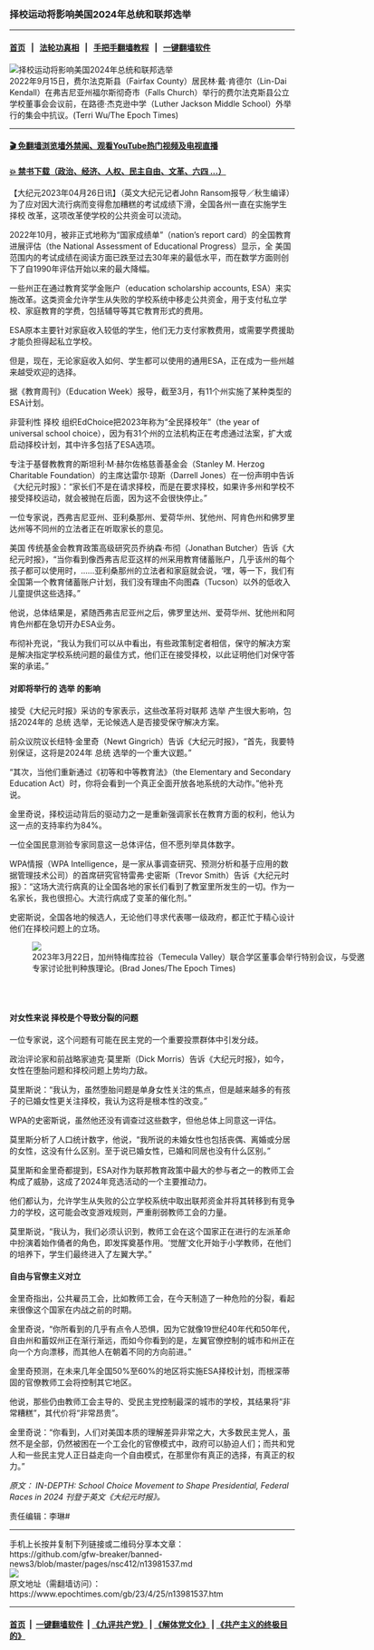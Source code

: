 ### 择校运动将影响美国2024年总统和联邦选举
------------------------

#### [首页](https://github.com/gfw-breaker/banned-news3/blob/master/README.md) &nbsp;&nbsp;|&nbsp;&nbsp; [法轮功真相](https://github.com/begood0513/basic/blob/master/README.md)  &nbsp;&nbsp;|&nbsp;&nbsp; [手把手翻墙教程](https://github.com/gfw-breaker/guides/wiki)  &nbsp;&nbsp;|&nbsp;&nbsp; [一键翻墙软件](https://github.com/gfw-breaker/nogfw/blob/master/README.md)  



<div><img alt="择校运动将影响美国2024年总统和联邦选举" class="attachment-djy_600_400 size-djy_600_400 wp-post-image" src="https://i.epochtimes.com/assets/uploads/2023/04/id13981539-0-DSC06907-Lin-Dai-Kendall-700x420-600x400.jpg"/>
<div class="caption">
 2022年9月15日，费尔法克斯县（Fairfax County）居民林‧戴‧肯德尔（Lin-Dai Kendall）在弗吉尼亚州福尔斯彻奇市（Falls Church）举行的费尔法克斯县公立学校董事会会议前，在路德‧杰克逊中学（Luther Jackson Middle School）外举行的集会中抗议。(Terri Wu/The Epoch Times)
</div></div><hr/>

#### [ 🎬  免翻墙浏览墙外禁闻、观看YouTube热门视频及电视直播](https://github.com/gfw-breaker/HelloWorld)

#### [ 💥  禁书下载（政治、经济、人权、民主自由、文革、六四 ...）](https://github.com/gfw-breaker/books/blob/master/README.md)

<div><p>
 【大纪元2023年04月26日讯】（英文大纪元记者John Ransom报导／秋生编译）为了应对因大流行病而变得愈加糟糕的考试成绩下滑，全国各州一直在实施学生
 <ok href="https://www.epochtimes.com/gb/tag/%E6%8B%A9%E6%A0%A1.html">
  择校
 </ok>
 改革，这项改革使学校的公共资金可以流动。
</p>
<p>
 2022年10月，被非正式地称为“国家成绩单”（nation’s report card）的全国教育进展评估（the National Assessment of Educational Progress）显示，全
 <ok href="https://www.epochtimes.com/gb/tag/%E7%BE%8E%E5%9B%BD.html">
  美国
 </ok>
 范围内的考试成绩在阅读方面已跌至过去30年来的最低水平，而在数学方面则创下了自1990年评估开始以来的最大降幅。
</p>
<p>
 一些州正在通过教育奖学金账户（education scholarship accounts, ESA）来实施改革。这类资金允许学生从失败的学校系统中移走公共资金，用于支付私立学校、家庭教育的学费，包括辅导等其它教育形式的费用。
</p>
<p>
 ESA原本主要针对家庭收入较低的学生，他们无力支付家教费用，或需要学费援助才能负担得起私立学校。
</p>
<p>
 但是，现在，无论家庭收入如何、学生都可以使用的通用ESA，正在成为一些州越来越受欢迎的选择。
</p>
<p>
 据《教育周刊》（Education Week）报导，截至3月，有11个州实施了某种类型的ESA计划。
</p>
<p>
 非营利性
 <ok href="https://www.epochtimes.com/gb/tag/%E6%8B%A9%E6%A0%A1.html">
  择校
 </ok>
 组织EdChoice把2023年称为“全民择校年”（the year of universal school choice），因为有31个州的立法机构正在考虑通过法案，扩大或启动择校计划，其中许多包括了ESA选项。
</p>
<p>
 专注于基督教教育的斯坦利‧M‧赫尔佐格慈善基金会（Stanley M. Herzog Charitable Foundation）的主席达雷尔‧琼斯（Darrell Jones）在一份声明中告诉《大纪元时报》：“家长们不是在请求择校，而是在要求择校，如果许多州和学校不接受择校运动，就会被抛在后面，因为这不会很快停止。”
</p>
<p>
 一位专家说，西弗吉尼亚州、亚利桑那州、爱荷华州、犹他州、阿肯色州和佛罗里达州等不同州的立法者正在听取家长的意见。
</p>
<p>
 <ok href="https://www.epochtimes.com/gb/tag/%E7%BE%8E%E5%9B%BD.html">
  美国
 </ok>
 传统基金会教育政策高级研究员乔纳森‧布彻（Jonathan Butcher）告诉《大纪元时报》，“当你看到像西弗吉尼亚这样的州采用教育储蓄账户，几乎该州的每个孩子都可以使用时，……亚利桑那州的立法者和家庭就会说，‘嘿，等一下，我们有全国第一个教育储蓄账户计划，我们没有理由不向图森（Tucson）以外的低收入儿童提供这些选择。”
</p>
<p>
 他说，总体结果是，紧随西弗吉尼亚州之后，佛罗里达州、爱荷华州、犹他州和阿肯色州都在急切开办ESA业务。
</p>
<p>
 布彻补充说，“我认为我们可以从中看出，有些政策制定者相信，保守的解决方案是解决指定学校系统问题的最佳方式，他们正在接受择校，以此证明他们对保守答案的承诺。”
</p>
<h4>
 对即将举行的
 <ok href="https://www.epochtimes.com/gb/tag/%E9%80%89%E4%B8%BE.html">
  选举
 </ok>
 的影响
</h4>
<p>
 接受《大纪元时报》采访的专家表示，这些改革将对联邦
 <ok href="https://www.epochtimes.com/gb/tag/%E9%80%89%E4%B8%BE.html">
  选举
 </ok>
 产生很大影响，包括2024年的
 <ok href="https://www.epochtimes.com/gb/tag/%E6%80%BB%E7%BB%9F.html">
  总统
 </ok>
 选举，无论候选人是否接受保守解决方案。
</p>
<p>
 前众议院议长纽特‧金里奇（Newt Gingrich）告诉《大纪元时报》，“首先，我要特别保证，这将是2024年
 <ok href="https://www.epochtimes.com/gb/tag/%E6%80%BB%E7%BB%9F.html">
  总统
 </ok>
 选举的一个重大议题。”
</p>
<p>
 “其次，当他们重新通过《初等和中等教育法》（the Elementary and Secondary Education Act）时，你将会看到一个真正全面开放各地系统的大动作。”他补充说。
</p>
<p>
 金里奇说，择校运动背后的驱动力之一是重新强调家长在教育方面的权利，他认为这一点的支持率约为84%。
</p>
<p>
 一位全国民意测验专家同意这一总体评估，但不愿列举具体数字。
</p>
<p>
 WPA情报（WPA Intelligence，是一家从事调查研究、预测分析和基于应用的数据管理技术公司）的首席研究官特雷弗‧史密斯（Trevor Smith）告诉《大纪元时报》：“这场大流行病真的让全国各地的家长们看到了教室里所发生的一切。作为一名家长，我也很担心。大流行病成了变革的催化剂。”
</p>
<p>
 史密斯说，全国各地的候选人，无论他们寻求代表哪一级政府，都正忙于精心设计他们在择校问题上的立场。
</p>
<figure class="wp-caption aligncenter" style="width: 601px">
 <ok href=" https://img.theepochtimes.com/assets/uploads/2023/03/28/id5154729-IMG_0642-1200x719.jpg" rel="noreferrer noopener" target="_blank">
  <img class="" src="https://img.theepochtimes.com/assets/uploads/2023/03/28/id5154729-IMG_0642-1200x719.jpg"/>
 </ok>
 <br/><figcaption class="wp-caption-text">
  2023年3月22日，加州特梅库拉谷（Temecula Valley）联合学区董事会举行特别会议，与受邀专家讨论批判种族理论。(Brad Jones/The Epoch Times)
 </figcaption><br/>
</figure><br/>
<h4>
 对女性来说 择校是个导致分裂的问题
</h4>
<p>
 一位专家说，这个问题有可能在民主党的一个重要投票群体中引发分歧。
</p>
<p>
 政治评论家和前战略家迪克‧莫里斯（Dick Morris）告诉《大纪元时报》，如今，女性在堕胎问题和择校问题上势均力敌。
</p>
<p>
 莫里斯说：“我认为，虽然堕胎问题是单身女性关注的焦点，但是越来越多的有孩子的已婚女性更关注择校，我认为这将是根本性的改变。”
</p>
<p>
 WPA的史密斯说，虽然他还没有调查过这些数字，但他总体上同意这一评估。
</p>
<p>
 莫里斯分析了人口统计数字，他说，“我所说的未婚女性也包括丧偶、离婚或分居的女性，这没有什么区别。至于说已婚女性，已婚和同居也没有什么区别。”
</p>
<p>
 莫里斯和金里奇都提到，ESA对作为联邦教育政策中最大的参与者之一的教师工会构成了威胁，这成了2024年竞选活动的一个主要推动力。
</p>
<p>
 他们都认为，允许学生从失败的公立学校系统中取出联邦资金并将其转移到有竞争力的学校，这可能会改变游戏规则，严重削弱教师工会的力量。
</p>
<p>
 莫里斯说，“我认为，我们必须认识到，教师工会在这个国家正在进行的左派革命中扮演着始作俑者的角色，即发挥奠基作用。‘觉醒’文化开始于小学教师，在他们的培养下，学生们最终进入了左翼大学。”
</p>
<h4>
 自由与官僚主义对立
</h4>
<p>
 金里奇指出，公共雇员工会，比如教师工会，在今天制造了一种危险的分裂，看起来很像这个国家在内战之前的时期。
</p>
<p>
 金里奇说，“你所看到的几乎有点令人恐惧，因为它就像19世纪40年代和50年代，自由州和蓄奴州正在渐行渐远，而如今你看到的是，左翼官僚控制的城市和州正在向一个方向漂移，而其他人在朝着不同的方向前进。”
</p>
<p>
 金里奇预测，在未来几年全国50%至60%的地区将实施ESA择校计划，而根深蒂固的官僚教师工会将控制其它地区。
</p>
<p>
 他说，那些仍由教师工会主导的、受民主党控制最深的城市的学校，其结果将“非常糟糕”，其代价将“非常昂贵”。
</p>
<p>
 金里奇说：“你看到，人们对美国本质的理解差异非常之大，大多数民主党人，虽然不是全部，仍然被困在一个工会化的官僚模式中，政府可以胁迫人们；而共和党人和一些民主党人正日益走向一个自由模式，在那里你有真正的选择，有真正的权力。”
</p>
<p>
 <em>
  原文：
  <ok href="https://www.theepochtimes.com/in-depth-school-choice-movement-to-shape-presidential-federal-races-in-2024_5215507.html">
   IN-DEPTH: School Choice Movement to Shape Presidential, Federal Races in 2024
  </ok>
  刊登于英文《大纪元时报》。
 </em>
</p>
<p>
 责任编辑：李琳#
</p>
</div>
<hr/>
手机上长按并复制下列链接或二维码分享本文章：<br/>
https://github.com/gfw-breaker/banned-news3/blob/master/pages/nsc412/n13981537.md <br/>
<a href='https://github.com/gfw-breaker/banned-news3/blob/master/pages/nsc412/n13981537.md'><img src='https://github.com/gfw-breaker/banned-news3/blob/master/pages/nsc412/n13981537.md.png'/></a> <br/>
原文地址（需翻墙访问）：https://www.epochtimes.com/gb/23/4/25/n13981537.htm


------------------------
#### [首页](https://github.com/gfw-breaker/banned-news3/blob/master/README.md) &nbsp;|&nbsp; [一键翻墙软件](https://github.com/gfw-breaker/nogfw/blob/master/README.md) &nbsp;| [《九评共产党》](https://github.com/gfw-breaker/9ping.md/blob/master/README.md#九评之一评共产党是什么) | [《解体党文化》](https://github.com/gfw-breaker/jtdwh.md/blob/master/README.md) | [《共产主义的终极目的》](https://github.com/gfw-breaker/gczydzjmd.md/blob/master/README.md)


<img src='http://gfw-breaker.win/banned-news3/pages/nsc412/n13981537.md' width='0px' height='0px'/>